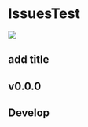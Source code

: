 # IssuesTest

![](https://img.shields.io/badge/Version-1.0.0-990000.svg)
## add title

## v0.0.0
## Develop
